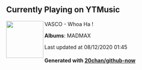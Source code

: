 ## Currently Playing on YTMusic

[<img align="left" width="100" src="https://lh3.googleusercontent.com/xI-DVBtEmfNFZ9le-QfRmN5xFff-DS59Vcjo8xfROcC64gEB5hNqlfgAfn7W-p-kBopIypAY9l9QrWxHXg">](https://music.youtube.com/channel/UCxVLY7rF47U7lznagLl8zKQ)

VASCO - Whoa Ha !

**Albums**: MADMAX

Last updated at 08/12/2020 01:45

#### Generated with [20chan/github-now](https://github.com/20chan/github-now)


<!--
**20chan/20chan** is a ✨ _special_ ✨ repository because its `README.md` (this file) appears on your GitHub profile.

Here are some ideas to get you started:

- 🔭 I’m currently working on ...
- 🌱 I’m currently learning ...
- 👯 I’m looking to collaborate on ...
- 🤔 I’m looking for help with ...
- 💬 Ask me about ...
- 📫 How to reach me: ...
- 😄 Pronouns: ...
- ⚡ Fun fact: ...
-->
